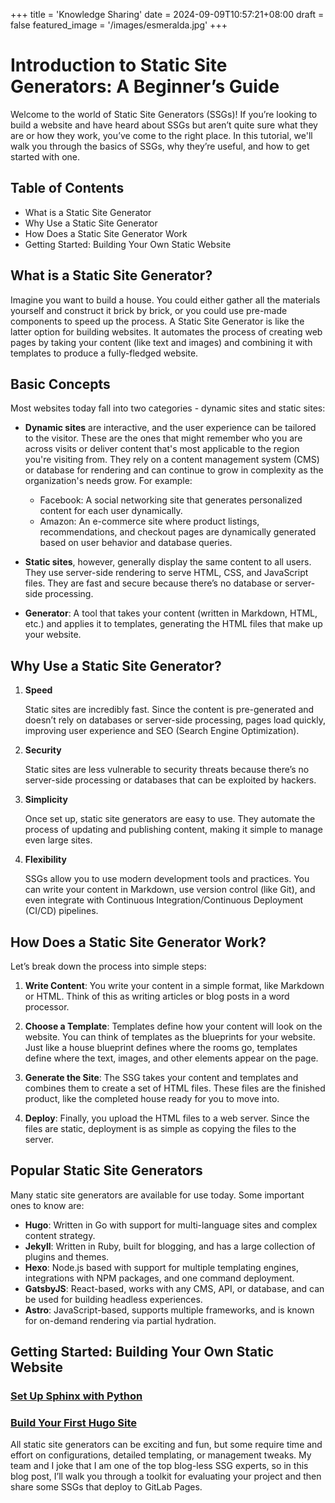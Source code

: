 +++
title = 'Knowledge Sharing'
date = 2024-09-09T10:57:21+08:00
draft = false
featured_image = '/images/esmeralda.jpg'
+++

# Introduction to Static Site Generators: A Beginner’s Guide

Welcome to the world of Static Site Generators (SSGs)! If you’re looking to build a website and have heard about SSGs but aren’t quite sure what they are or how they work, you’ve come to the right place. In this tutorial, we'll walk you through the basics of SSGs, why they’re useful, and how to get started with one.


## Table of Contents
- What is a Static Site Generator
- Why Use a Static Site Generator
- How Does a Static Site Generator Work
- Getting Started: Building Your Own Static Website

## What is a Static Site Generator?

Imagine you want to build a house. You could either gather all the materials yourself and construct it brick by brick, or you could use pre-made components to speed up the process. A Static Site Generator is like the latter option for building websites. It automates the process of creating web pages by taking your content (like text and images) and combining it with templates to produce a fully-fledged website.

## Basic Concepts

Most websites today fall into two categories - dynamic sites and static sites:

- **Dynamic sites** are interactive, and the user experience can be tailored to the visitor. These are the ones that might remember who you are across visits or deliver content that's most applicable to the region you're visiting from. They rely on a content management system (CMS) or database for rendering and can continue to grow in complexity as the organization's needs grow. For example:
  - Facebook: A social networking site that generates personalized content for each user dynamically.
  - Amazon: An e-commerce site where product listings, recommendations, and checkout pages are dynamically generated based on user behavior and database queries.

- **Static sites**, however, generally display the same content to all users. They use server-side rendering to serve HTML, CSS, and JavaScript files. They are fast and secure because there’s no database or server-side processing.

- **Generator**: A tool that takes your content (written in Markdown, HTML, etc.) and applies it to templates, generating the HTML files that make up your website.

## Why Use a Static Site Generator?

1. **Speed**

   Static sites are incredibly fast. Since the content is pre-generated and doesn’t rely on databases or server-side processing, pages load quickly, improving user experience and SEO (Search Engine Optimization).

2. **Security**

   Static sites are less vulnerable to security threats because there’s no server-side processing or databases that can be exploited by hackers.

3. **Simplicity**

   Once set up, static site generators are easy to use. They automate the process of updating and publishing content, making it simple to manage even large sites.

4. **Flexibility**

   SSGs allow you to use modern development tools and practices. You can write your content in Markdown, use version control (like Git), and even integrate with Continuous Integration/Continuous Deployment (CI/CD) pipelines.

## How Does a Static Site Generator Work?

Let’s break down the process into simple steps:

1. **Write Content**: You write your content in a simple format, like Markdown or HTML. Think of this as writing articles or blog posts in a word processor.

2. **Choose a Template**: Templates define how your content will look on the website. You can think of templates as the blueprints for your website. Just like a house blueprint defines where the rooms go, templates define where the text, images, and other elements appear on the page.

3. **Generate the Site**: The SSG takes your content and templates and combines them to create a set of HTML files. These files are the finished product, like the completed house ready for you to move into.

4. **Deploy**: Finally, you upload the HTML files to a web server. Since the files are static, deployment is as simple as copying the files to the server.

## Popular Static Site Generators

Many static site generators are available for use today. Some important ones to know are:

- **Hugo**: Written in Go with support for multi-language sites and complex content strategy.
- **Jekyll**: Written in Ruby, built for blogging, and has a large collection of plugins and themes.
- **Hexo**: Node.js based with support for multiple templating engines, integrations with NPM packages, and one command deployment.
- **GatsbyJS**: React-based, works with any CMS, API, or database, and can be used for building headless experiences.
- **Astro**: JavaScript-based, supports multiple frameworks, and is known for on-demand rendering via partial hydration.

## Getting Started: Building Your Own Static Website

### [Set Up Sphinx with Python]()

### [Build Your First Hugo Site](../hugo-quickstart)


All static site generators can be exciting and fun, but some require time and effort on configurations, detailed templating, or management tweaks. My team and I joke that I am one of the top blog-less SSG experts, so in this blog post, I’ll walk you through a toolkit for evaluating your project and then share some SSGs that deploy to GitLab Pages.

